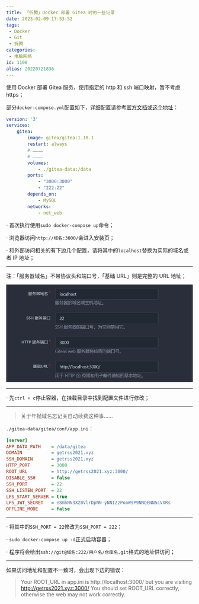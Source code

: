 ```yaml
---
title: 「折腾」Docker 部署 Gitea 时的一些记录
date: 2023-02-09 17:53:52
tags:
 - Docker
 - Git
 - 折腾
categories:
 - 电脑网络
id: 1108
alias: 20220721836
---
```


使用 Docker 部署 Gitea 服务，使用指定的 http 和 ssh 端口映射，暂不考虑 https；

<!--more-->

部分`docker-compose.yml`配置如下，详细配置请参考[官方文档](https://docs.gitea.io/zh-cn/install-with-docker/)或[这个地址](https://github.com/wdssmq/zbp-docker-compose/issues/5)：

```yaml
version: '3'
services:
    gitea:
        image: gitea/gitea:1.18.1
        restart: always
        # …………
        # …………
        volumes:
            - ./gitea-data:/data
        ports:
            - "3000:3000"
            - "222:22"
        depends_on:
            - MySQL
        networks:
            - net_web
```

· 首次执行使用`sudo docker-compose up`命令；

· 浏览器访问`http://域名:3000/`会进入安装页；

· 和外部访问相关的有下边几个配置，请将其中的`localhost`替换为实际的域名或者 IP 地址；

----

注：「服务器域名」不带协议头和端口号，「基础 URL」则是完整的 URL 地址；

![001.png](001.png "001.png")

----

· 先`ctrl + c`停止容器，在挂载目录中找到配置文件进行修改；

----

> 关于年抛域名忘记关自动续费这种事……

`./gitea-data/gitea/conf/app.ini`：

```ini
[server]
APP_DATA_PATH    = /data/gitea
DOMAIN           = getrss2021.xyz
SSH_DOMAIN       = getrss2021.xyz
HTTP_PORT        = 3000
ROOT_URL         = http://getrss2021.xyz:3000/
DISABLE_SSH      = false
SSH_PORT         = 22
SSH_LISTEN_PORT  = 22
LFS_START_SERVER = true
LFS_JWT_SECRET   = e8mhNN3XZ0VlrDpNN-yNNIZzPooW9P9NNQENN5cVXRs
OFFLINE_MODE     = false
```
----

· 将其中的`SSH_PORT = 22`修改为`SSH_PORT = 222`；

· `sudo docker-compose up -d`正式启动容器；

· 程序将会给出`ssh://git@域名:222/用户名/仓库名.git`格式的地址供访问；

----------------

如果访问地址和配置不一致时，会出现下边的错误：

> Your ROOT_URL in app.ini is http://localhost:3000/ but you are visiting http://getrss2021.xyz:3000/
> You should set ROOT_URL correctly, otherwise the web may not work correctly.

<!-- 无法读取此仓库下的 Git 数据。 联系此实例的管理员或删除此仓库。 -->
